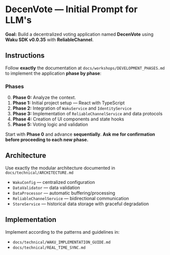 # DecenVote — Initial Prompt for LLM's

**Goal:** Build a decentralized voting application named **DecenVote** using **Waku SDK v0.0.35** with **ReliableChannel**.

## Instructions

Follow **exactly** the documentation at `docs/workshops/DEVELOPMENT_PHASES.md` to implement the application **phase by phase**:

### Phases

0. **Phase 0:** Analyze the context. 
1. **Phase 1:** Initial project setup — React with TypeScript
2. **Phase 2:** Integration of `WakuService` and `IdentityService`
3. **Phase 3:** Implementation of `ReliableChannelService` and data protocols
4. **Phase 4:** Creation of UI components and state hooks
5. **Phase 5:** Voting logic and validation

Start with **Phase 0** and advance **sequentially**. **Ask me for confirmation before proceeding to each new phase.**

## Architecture 

Use exactly the modular architecture documented in `docs/technical/ARCHITECTURE.md`

* `WakuConfig` — centralized configuration
* `DataValidator` — data validation
* `DataProcessor` — automatic buffering/processing
* `ReliableChannelService` — bidirectional communication
* `StoreService` — historical data storage with graceful degradation

## Implementation

Implement according to the patterns and guidelines in:

* `docs/technical/WAKU_IMPLEMENTATION_GUIDE.md`
* `docs/technical/REAL_TIME_SYNC.md`
